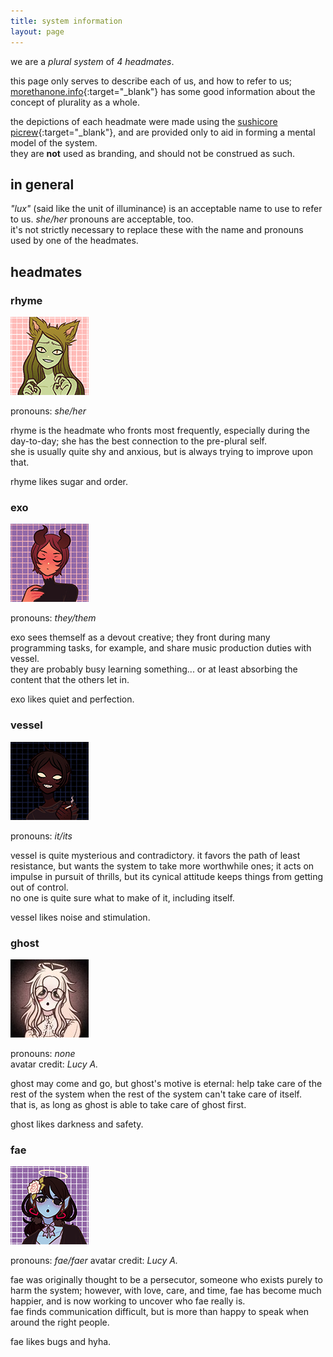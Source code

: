 ```yaml
---
title: system information
layout: page
---
```


we are a *plural system* of *4 headmates*.

this page only serves to describe each of us, and how to refer to us; [morethanone.info](https://morethanone.info){:target="_blank"} has some good information about the concept of plurality as a whole.

the depictions of each headmate were made using the [sushicore picrew](https://picrew.me/image_maker/257476){:target="_blank"}, and are provided only to aid in forming a mental model of the system.\
they are **not** used as branding, and should not be construed as such.

## in general
*"lux"* (said like the unit of illuminance) is an acceptable name to use to refer to us. *she/her* pronouns are acceptable, too.\
it's not strictly necessary to replace these with the name and pronouns used by one of the headmates.

## headmates

### rhyme

![rhyme](/assets/rhyme.jpg)

pronouns: *she/her*

rhyme is the headmate who fronts most frequently, especially during the day-to-day; she has the best connection to the pre-plural self.\
she is usually quite shy and anxious, but is always trying to improve upon that.

rhyme likes sugar and order.

### exo

![exo](/assets/exo.jpg)

pronouns: *they/them*

exo sees themself as a devout creative; they front during many programming tasks, for example, and share music production duties with vessel.\
they are probably busy learning something... or at least absorbing the content that the others let in.

exo likes quiet and perfection.

### vessel

![vessel](/assets/vessel.jpg)

pronouns: *it/its*

vessel is quite mysterious and contradictory. it favors the path of least resistance, but wants the system to take more worthwhile ones; it acts on impulse in pursuit of thrills, but its cynical attitude keeps things from getting out of control.\
no one is quite sure what to make of it, including itself.

vessel likes noise and stimulation.

### ghost

![ghost](/assets/ghost.jpg)

pronouns: *none*\
avatar credit: *Lucy A.*

ghost may come and go, but ghost's motive is eternal: help take care of the rest of the system when the rest of the system can't take care of itself.\
that is, as long as ghost is able to take care of ghost first.

ghost likes darkness and safety.

### fae

![fae](/assets/fae.jpg)

pronouns: *fae/faer*
avatar credit: *Lucy A.*

fae was originally thought to be a persecutor, someone who exists purely to harm the system; however, with love, care, and time, fae has become much happier, and is now working to uncover who fae really is.\
fae finds communication difficult, but is more than happy to speak when around the right people.

fae likes bugs and hyha.
